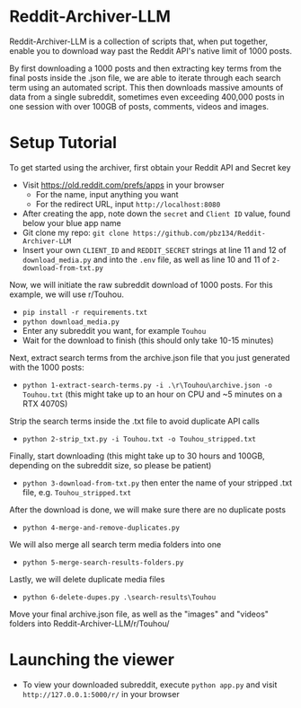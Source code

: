 # Reddit-Archiver-LLM
Reddit-Archiver-LLM is a collection of scripts that, when put together, enable you to download way past the Reddit API's native limit of 1000 posts.

By first downloading a 1000 posts and then extracting key terms from the final posts inside the .json file, we are able to iterate through each search term using an automated script.
This then downloads massive amounts of data from a single subreddit, sometimes even exceeding 400,000 posts in one session with over 100GB of posts, comments, videos and images.


# Setup Tutorial
To get started using the archiver, first obtain your Reddit API and Secret key
- Visit https://old.reddit.com/prefs/apps in your browser
   - For the name, input anything you want
  - For the redirect URL, input `http://localhost:8080`
- After creating the app, note down the `secret` and `Client ID` value, found below your blue app name
- Git clone my repo: `git clone https://github.com/pbz134/Reddit-Archiver-LLM`
- Insert your own `CLIENT_ID` and `REDDIT_SECRET` strings at line 11 and 12 of `download_media.py` and into the `.env` file, as well as line 10 and 11 of `2-download-from-txt.py`

Now, we will initiate the raw subreddit download of 1000 posts. For this example, we will use r/Touhou.
- `pip install -r requirements.txt`
- `python download_media.py`
- Enter any subreddit you want, for example `Touhou`
- Wait for the download to finish (this should only take 10-15 minutes)

Next, extract search terms from the archive.json file that you just generated with the 1000 posts:
- `python 1-extract-search-terms.py -i .\r\Touhou\archive.json -o Touhou.txt` (this might take up to an hour on CPU and ~5 minutes on a RTX 4070S)

Strip the search terms inside the .txt file to avoid duplicate API calls
- `python 2-strip_txt.py -i Touhou.txt -o Touhou_stripped.txt`

Finally, start downloading (this might take up to 30 hours and 100GB, depending on the subreddit size, so please be patient)
- `python 3-download-from-txt.py` then enter the name of your stripped .txt file, e.g. `Touhou_stripped.txt`

After the download is done, we will make sure there are no duplicate posts
  - `python 4-merge-and-remove-duplicates.py`
 
We will also merge all search term media folders into one
- `python 5-merge-search-results-folders.py`

Lastly, we will delete duplicate media files
- `python 6-delete-dupes.py .\search-results\Touhou`

Move your final archive.json file, as well as the "images" and "videos" folders into Reddit-Archiver-LLM/r/Touhou/

# Launching the viewer
- To view your downloaded subreddit, execute `python app.py` and visit `http://127.0.0.1:5000/r/` in your browser
